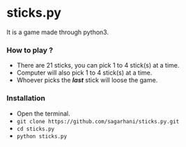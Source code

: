 # sticks.py

It is a game made through python3.

### How to play ?

* There are 21 sticks, you can pick 1 to 4 stick(s) at a time.
* Computer will also pick 1 to 4 stick(s) at a time.
* Whoever picks the **_last_** stick will loose the game. 

### Installation

* Open the terminal.
* ```git clone https://github.com/sagarhani/sticks.py.git```
* ```cd sticks.py```
* ```python sticks.py```


